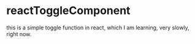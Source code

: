 # reactToggleComponent
this is a simple toggle function in react, which I am learning, very slowly, right now.
